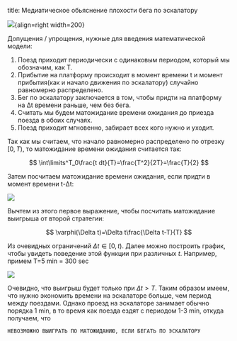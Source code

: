 title: Медиатическое обьяснение плохости бега по эскалатору

![](/static/img/boxMjq1SM6A.jpg){align=right width=200}

Допущения / упрощения, нужные для введения математической модели:

1. Поезд приходит периодически с одинаковым периодом, который мы обозначим, как T.
1. Прибытие на платформу происходит в момент времени t и момент прибытия(как и начало движения по эскалатору) случайно равномерно распределено.
1. Бег по эскалатору заключается в том, чтобы придти на платформу на Δt времени раньше, чем без бега.
1. Считать мы будем матожидание времени ожидания до приезда поезда в обоих случаях.
1. Поезд приходит мгновенно, забирает всех кого нужно и уходит.

Так как мы считаем, что начало равномерно распределено по отрезку $[0, T)$, то матожидание времени ожидания считается так:

$$
\int\limits^T_0\frac{t dt}{T}=\frac{T^2}{2T}=\frac{T}{2}
$$

Затем посчитаем матожидание времени ожидания, если придти в момент времени t-Δt:

![](/static/img/wwI4uXu4y0Q.jpg)

Вычтем из этого первое выражение, чтобы посчитать матожидание выигрыша от второй стратегии:

$$
\varphi(\Delta t)=\Delta t\frac{\Delta t-T}{T}
$$

Из очевидных ограничений $\Delta t\in[0,t)$. Далее можно построить график, чтобы увидеть поведение этой функции при различных $t$. Например, примем
T=5 min = 300 sec

![](/static/img/u-pGNyNsTuY.jpg)

Очевидно, что выигрыш будет только при $\Delta t > T$. Таким образом имеем, что нужно экономить времени на эскалаторе больше, чем период между поездами. Однако проезд на эскалаторе занимает обычно порядка 1 min, в то время как поезда ездят с периодом 1-3 min, откуда получаем, что

```
НЕВОЗМОЖНО ВЫИГРАТЬ ПО МАТОЖИДАНИЮ, ЕСЛИ БЕГАТЬ ПО ЭСКАЛАТОРУ
```
